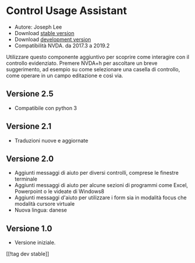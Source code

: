 # Control Usage Assistant #

* Autore: Joseph Lee
* Download [stable version][1]
* Download [development version][2]
* Compatibilità NVDA. da 2017.3 a 2019.2

Utilizzare questo componente aggiuntivo per scoprire come interagire con il
controllo evidenziato. Premere NVDA+h per ascoltare un breve suggerimento,
ad esempio su come selezionare una casella di controllo, come operare in un
campo editazione e così via.

## Versione 2.5

* Compatibile con python 3

## Versione 2.1

* Traduzioni nuove e aggiornate

## Versione 2.0

* Aggiunti messaggi di aiuto per diversi controlli, comprese le finestre
  terminale
* Aggiunti messaggi di aiuto per alcune sezioni di programmi come Excel,
  Powerpoint o le videate di Windows8
* Aggiunti messaggi d'aiuto per utilizzare i form sia in modalità focus che
  modalità cursore virtuale
* Nuova lingua: danese

## Versione 1.0

* Versione iniziale.


[[!tag dev stable]]

[1]: https://addons.nvda-project.org/files/get.php?file=cua

[2]: https://addons.nvda-project.org/files/get.php?file=cua-dev
